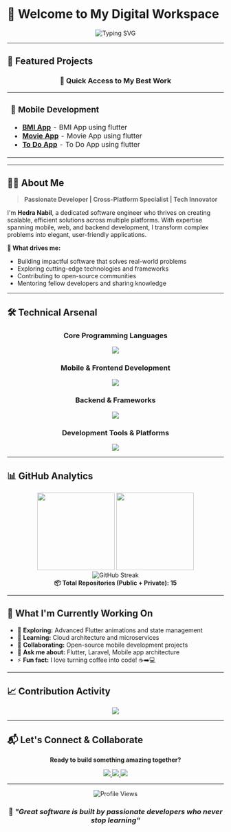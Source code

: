 # 👋 Welcome to My Digital Workspace

<div align="center">
  
![Typing SVG](https://readme-typing-svg.herokuapp.com?font=Fira+Code&size=22&duration=3000&pause=1000&color=FF6B6B&center=true&vCenter=true&width=700&lines=Hi%2C+I'm+Hedra+Nabil+%F0%9F%91%A8%E2%80%8D%F0%9F%92%BB;Flutter+Developer+%7C+Cross-Platform+Mobile+Apps;Clean+Architecture+%7C+Fast+Delivery+%7C+Post+Support;Tech+Enthusiast+%26+Problem+Solver)

</div>

---

## 🚀 Featured Projects

<div align="center">

### 🎯 **Quick Access to My Best Work**

</div>

<table>
<tr>
<td width="50%">

### 📱 **Mobile Development**
- **[BMI App](https://github.com/Hedra-Nabil/BMI_App)** - BMI App using flutter 
- **[Movie App](https://github.com/Hedra-Nabil/movie_app)** - Movie App using flutter 
- **[To Do App](https://github.com/Hedra-Nabil/To-Do_App)** - To Do App using flutter 

</td>


</tr>
</table>

---

## 👨‍💻 About Me

> **Passionate Developer | Cross-Platform Specialist | Tech Innovator**

I'm **Hedra Nabil**, a dedicated software engineer who thrives on creating scalable, efficient solutions across multiple platforms. With expertise spanning mobile, web, and backend development, I transform complex problems into elegant, user-friendly applications.

**🎯 What drives me:**
- Building impactful software that solves real-world problems
- Exploring cutting-edge technologies and frameworks
- Contributing to open-source communities
- Mentoring fellow developers and sharing knowledge

---

## 🛠 Technical Arsenal

<div align="center">

### **Core Programming Languages**
<p>
  <img src="https://skillicons.dev/icons?i=java,python,c,cpp,dart,php" />
</p>

### **Mobile & Frontend Development**
<p>
  <img src="https://skillicons.dev/icons?i=flutter,html,css,js,bootstrap" />
</p>

### **Backend & Frameworks**
<p>
  <img src="https://skillicons.dev/icons?i=laravel,nodejs,mysql,sqlite,postman" />
</p>

### **Development Tools & Platforms**
<p>
  <img src="https://skillicons.dev/icons?i=git,github,vscode,idea,pycharm,docker,arduino" />
</p>

</div>

---

## 📊 GitHub Analytics

<div align="center">
  <img height="180em" src="https://github-readme-stats.vercel.app/api?username=Hedra-Nabil&show_icons=true&theme=tokyonight&include_all_commits=true&count_private=true"/>
  <img height="180em" src="https://github-readme-stats.vercel.app/api/top-langs/?username=Hedra-Nabil&layout=compact&langs_count=8&theme=tokyonight"/>
</div>

<div align="center">
  <img src="https://github-readme-streak-stats.herokuapp.com/?user=Hedra-Nabil&theme=tokyonight" alt="GitHub Streak"/>
</div>

<div align="center">
  <strong>📦 Total Repositories (Public + Private): 15</strong>
</div>


---

## 🌟 What I'm Currently Working On

- 🔭 **Exploring:** Advanced Flutter animations and state management
- 🌱 **Learning:** Cloud architecture and microservices
- 👯 **Collaborating:** Open-source mobile development projects
- 💬 **Ask me about:** Flutter, Laravel, Mobile app architecture
- ⚡ **Fun fact:** I love turning coffee into code! ☕➡️💻

---

## 📈 Contribution Activity

<div align="center">
  <img src="https://github-readme-activity-graph.vercel.app/graph?username=Hedra-Nabil&bg_color=1a1b27&color=628fdb&line=628fdb&point=ffffff&area=true&hide_border=true" />
</div>

---

## 📬 Let's Connect & Collaborate

<div align="center">

**Ready to build something amazing together?**

<p>
  <a href="mailto:hedranabil614@gmail.com">
    <img src="https://img.shields.io/badge/Gmail-EA4335?style=for-the-badge&logo=gmail&logoColor=white"/>
  </a>
  <a href="https://wa.me/201064456538">
    <img src="https://img.shields.io/badge/WhatsApp-25D366?style=for-the-badge&logo=whatsapp&logoColor=white"/>
  </a>
  <a href="https://www.linkedin.com/in/hedra-nabil-6043221a4/">
    <img src="https://img.shields.io/badge/LinkedIn-0A66C2?style=for-the-badge&logo=linkedin&logoColor=white"/>
  </a>
</p>

---

<div align="center">
  <img src="https://komarev.com/ghpvc/?username=Hedra-Nabil&color=blueviolet" alt="Profile Views"/>
</div>

### 💫 *"Great software is built by passionate developers who never stop learning"*

</div>
